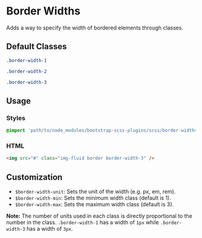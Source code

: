 # Border Widths

Adds a way to specify the width of bordered elements through classes.

## Default Classes

```scss
.border-width-1

.border-width-2

.border-width-3
```

## Usage

### Styles

```scss
@import 'path/to/node_modules/bootstrap-scss-plugins/scss/border-widths';
```

### HTML

```html
<img src="#" class="img-fluid border border-width-3" />
```

## Customization

- `$border-width-unit`: Sets the unit of the width (e.g. px, em, rem).
- `$border-width-min`: Sets the minimum width class (default is 1).
- `$border-width-max`: Sets the maximum width class (default is 3).

**Note:** The number of units used in each class is directly proportional to the number in the class. `.border-width-1` has a width of `1px` while `.border-width-3` has a width of `3px`.
